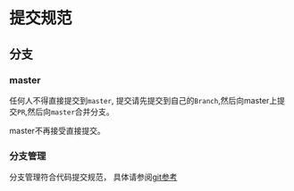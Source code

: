 # 提交规范

## 分支
### master
任何人不得直接提交到`master`, 提交请先提交到自己的`Branch`,然后向master上提交`PR`,然后向`master`合并分支。

master不再接受直接提交。

### 分支管理
分支管理符合代码提交规范， 具体请参阅[git参考][1]


[1]:[https://github.com/k88hudson/git-flight-rules/blob/master/README_zh-CN.md]
